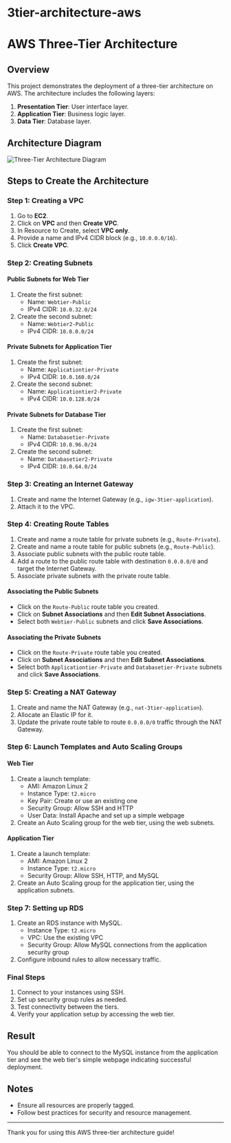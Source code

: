 # 3tier-architecture-aws

# AWS Three-Tier Architecture

## Overview

This project demonstrates the deployment of a three-tier architecture on AWS. The architecture includes the following layers:
1. **Presentation Tier**: User interface layer.
2. **Application Tier**: Business logic layer.
3. **Data Tier**: Database layer.

## Architecture Diagram

![Three-Tier Architecture Diagram](path_to_diagram.png)

## Steps to Create the Architecture

### Step 1: Creating a VPC
1. Go to **EC2**.
2. Click on **VPC** and then **Create VPC**.
3. In Resource to Create, select **VPC only**.
4. Provide a name and IPv4 CIDR block (e.g., `10.0.0.0/16`).
5. Click **Create VPC**.

### Step 2: Creating Subnets
#### Public Subnets for Web Tier
1. Create the first subnet:
   - Name: `Webtier-Public`
   - IPv4 CIDR: `10.0.32.0/24`
2. Create the second subnet:
   - Name: `Webtier2-Public`
   - IPv4 CIDR: `10.0.0.0/24`

#### Private Subnets for Application Tier
1. Create the first subnet:
   - Name: `Applicationtier-Private`
   - IPv4 CIDR: `10.0.160.0/24`
2. Create the second subnet:
   - Name: `Applicationtier2-Private`
   - IPv4 CIDR: `10.0.128.0/24`

#### Private Subnets for Database Tier
1. Create the first subnet:
   - Name: `Databasetier-Private`
   - IPv4 CIDR: `10.0.96.0/24`
2. Create the second subnet:
   - Name: `Databasetier2-Private`
   - IPv4 CIDR: `10.0.64.0/24`

### Step 3: Creating an Internet Gateway
1. Create and name the Internet Gateway (e.g., `igw-3tier-application`).
2. Attach it to the VPC.

### Step 4: Creating Route Tables
1. Create and name a route table for private subnets (e.g., `Route-Private`).
2. Create and name a route table for public subnets (e.g., `Route-Public`).
3. Associate public subnets with the public route table.
4. Add a route to the public route table with destination `0.0.0.0/0` and target the Internet Gateway.
5. Associate private subnets with the private route table.

#### Associating the Public Subnets
- Click on the `Route-Public` route table you created.
- Click on **Subnet Associations** and then **Edit Subnet Associations**.
- Select both `Webtier-Public` subnets and click **Save Associations**.

#### Associating the Private Subnets
- Click on the `Route-Private` route table you created.
- Click on **Subnet Associations** and then **Edit Subnet Associations**.
- Select both `Applicationtier-Private` and `Databasetier-Private` subnets and click **Save Associations**.

### Step 5: Creating a NAT Gateway
1. Create and name the NAT Gateway (e.g., `nat-3tier-application`).
2. Allocate an Elastic IP for it.
3. Update the private route table to route `0.0.0.0/0` traffic through the NAT Gateway.

### Step 6: Launch Templates and Auto Scaling Groups
#### Web Tier
1. Create a launch template:
   - AMI: Amazon Linux 2
   - Instance Type: `t2.micro`
   - Key Pair: Create or use an existing one
   - Security Group: Allow SSH and HTTP
   - User Data: Install Apache and set up a simple webpage
2. Create an Auto Scaling group for the web tier, using the web subnets.

#### Application Tier
1. Create a launch template:
   - AMI: Amazon Linux 2
   - Instance Type: `t2.micro`
   - Security Group: Allow SSH, HTTP, and MySQL
2. Create an Auto Scaling group for the application tier, using the application subnets.

### Step 7: Setting up RDS
1. Create an RDS instance with MySQL.
   - Instance Type: `t2.micro`
   - VPC: Use the existing VPC
   - Security Group: Allow MySQL connections from the application security group
2. Configure inbound rules to allow necessary traffic.

### Final Steps
1. Connect to your instances using SSH.
2. Set up security group rules as needed.
3. Test connectivity between the tiers.
4. Verify your application setup by accessing the web tier.

## Result
You should be able to connect to the MySQL instance from the application tier and see the web tier's simple webpage indicating successful deployment.

## Notes
- Ensure all resources are properly tagged.
- Follow best practices for security and resource management.


---

Thank you for using this AWS three-tier architecture guide!
